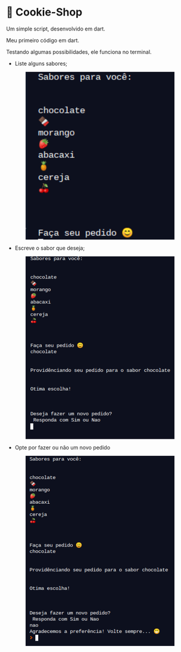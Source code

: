 # 🍩 Cookie-Shop

Um simple script, desenvolvido em dart.

Meu primeiro código em dart.

Testando algumas possibilidades, ele funciona no terminal.

* Liste alguns sabores;

<p align="center"> 
  <img src="https://github.com/KelvinLopes/Cookie-Shop-/blob/master/screenshots/Screenshot%202020-10-12%20at%2018.02.18.png"      width="400" heigth="400" align="center" alt="Cookie-Shop"/>
 </p>


* Escreve o sabor que deseja;


<p align="center"> 
  <img src="https://github.com/KelvinLopes/Cookie-Shop-/blob/master/screenshots/Screenshot%202020-10-12%20at%2018.02.52.png"      width="400" heigth="400" align="center" alt="Cookie-Shop"/>
 </p>


* Opte por fazer ou não um novo pedido

<p align="center"> 
  <img src="https://github.com/KelvinLopes/Cookie-Shop-/blob/master/screenshots/Screenshot%202020-10-12%20at%2018.03.15.png"      width="400" heigth="400" align="center" alt="Cookie-Shop"/>
 </p>
